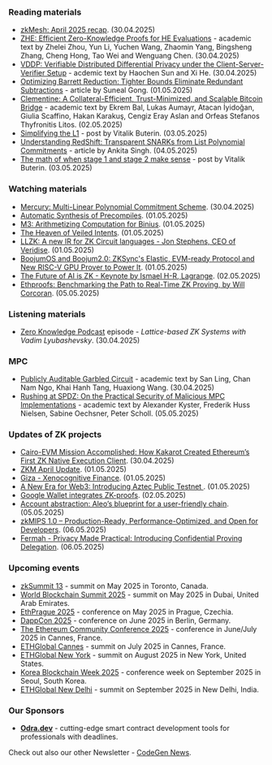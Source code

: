 ### Reading materials 
* [zkMesh: April 2025 recap](https://zkmesh.substack.com/p/zk-mesh-april-2025-recap). (30.04.2025)
* [ZHE: Efficient Zero-Knowledge Proofs for HE Evaluations](https://eprint.iacr.org/2025/770.pdf) - academic text by Zhelei Zhou, Yun Li, Yuchen Wang, Zhaomin Yang, Bingsheng Zhang, Cheng Hong, Tao Wei and Wenguang Chen. (30.04.2025)
* [VDDP: Verifiable Distributed Differential Privacy under the Client-Server-Verifier Setup](https://arxiv.org/pdf/2504.21752) - acdemic text by Haochen Sun and Xi He. (30.04.2025)
* [Optimizing Barrett Reduction: Tighter Bounds Eliminate Redundant Subtractions](https://blog.zksecurity.xyz/posts/barrett-tighter-bound/) - article by Suneal Gong. (01.05.2025)
* [Clementine: A Collateral-Efficient, Trust-Minimized, and Scalable Bitcoin Bridge](https://eprint.iacr.org/2025/776.pdf) - academic text by Ekrem Bal, Lukas Aumayr, Atacan İyidoğan, Giulia Scaffino, Hakan Karakuş, Cengiz Eray Aslan and Orfeas Stefanos Thyfronitis Litos. (02.05.2025)
* [Simplifying the L1](https://vitalik.eth.limo/general/2025/05/03/simplel1.html) - post by Vitalik Buterin. (03.05.2025)
* [Understanding RedShift: Transparent SNARKs from List Polynomial Commitments](https://medium.com/@aannkkiittaa/understanding-redshift-transparent-snarks-from-list-polynomial-commitments-098b5e50eb7f) - article by Ankita Singh. (04.05.2025)
* [The math of when stage 1 and stage 2 make sense](https://vitalik.eth.limo/general/2025/05/06/stages.html) - post by Vitalik Buterin. (03.05.2025)

### Watching materials
* [Mercury: Multi-Linear Polynomial Commitment Scheme](https://www.youtube.com/watch?v=vb9-xijZhF8). (30.04.2025)
* [Automatic Synthesis of Precompiles](https://www.youtube.com/watch?v=-fYr5lDc6Ug). (01.05.2025)
* [M3: Arithmetizing Computation for Binius](https://www.youtube.com/watch?v=3ua-t9sDyes). (01.05.2025)
* [The Heaven of Veiled Intents](https://www.youtube.com/watch?v=JgAuZTF9e7A). (01.05.2025)
* [LLZK: A new IR for ZK Circuit languages - Jon Stephens, CEO of Veridise](https://www.youtube.com/watch?v=XA-Osqfl-Pk). (01.05.2025)
* [BoojumOS and Boojum2.0: ZKSync's Elastic, EVM-ready Protocol and New RISC-V GPU Prover to Power It](https://www.youtube.com/watch?v=l9cfN2kqGWg). (01.05.2025)
* [The Future of AI is ZK - Keynote by Ismael H-R, Lagrange](https://www.youtube.com/watch?v=EckS3yBcwFs). (02.05.2025)
* [Ethproofs: Benchmarking the Path to Real-Time ZK Proving, by Will Corcoran](https://www.youtube.com/watch?v=Wf2Xgi6d-I0). (05.05.2025)

### Listening materials
* [Zero Knowledge Podcast](https://zeroknowledge.fm/podcast/359/) episode - *Lattice-based ZK Systems with Vadim Lyubashevsky*. (30.04.2025)

### MPC
* [Publicly Auditable Garbled Circuit](https://eprint.iacr.org/2025/772.pdf) - academic text by San Ling, Chan Nam Ngo, Khai Hanh Tang, Huaxiong Wang. (30.04.2025)
* [Rushing at SPDZ: On the Practical Security of Malicious MPC Implementations](https://eprint.iacr.org/2025/789.pdf) - academic text by Alexander Kyster, Frederik Huss Nielsen, Sabine Oechsner, Peter Scholl. (05.05.2025)
 
### Updates of ZK projects
* [Cairo-EVM Mission Accomplished: How Kakarot Created Ethereum’s First ZK Native Execution Client](https://medium.com/kakarot-zkevm/cairo-evm-mission-accomplished-how-kakarot-created-ethereums-first-zk-native-execution-client-f139576e4d42). (30.04.2025)
* [ZKM April Update](https://www.zkm.io/blog/zkm-april-update-2025). (01.05.2025)
* [Giza - Xenocognitive Finance](https://www.gizatech.xyz/blog/xenocognitive-finance-giza). (01.05.2025)
* [A New Era for Web3: Introducing Aztec Public Testnet ](https://aztec.network/blog/a-new-era-for-web3-introducing-aztec-public-testnet). (01.05.2025)
* [Google Wallet integrates ZK-proofs](https://www.theblock.co/post/352865/google-wallet-integrates-zk-proofs-a-tech-incubated-by-crypto-industry). (02.05.2025)
* [Account abstraction: Aleo’s blueprint for a user-friendly chain](https://aleo.org/post/aleo-account-abstraction/). (05.05.2025) 
* [zkMIPS 1.0 – Production-Ready, Performance-Optimized, and Open for Developers](https://www.zkm.io/blog/zkmips-1-0-production-ready-performance-optimized-and-open-for-developers). (06.05.2025)
* [Fermah - Privacy Made Practical: Introducing Confidential Proving Delegation](https://www.fermah.xyz/blog-posts/confidential-proving-delegation). (06.05.2025)
 
### Upcoming events
* [zkSummit 13](https://www.zksummit.com/) - summit on May 2025 in Toronto, Canada.
* [World Blockchain Summit 2025](https://hodlsummit.com/dubai2025/) - summit on May 2025 in Dubai, United Arab Emirates.
* [EthPrague 2025](https://ethprague.com/) - conference on May 2025 in Prague, Czechia.
* [DappCon 2025](https://dappcon.io/#about) - conference on June 2025 in Berlin, Germany.
* [The Ethereum Community Conference 2025](https://ethcc.io/) - conference in June/July 2025 in Cannes, France.
* [ETHGlobal Cannes](https://ethglobal.com/events/cannes) - summit on July 2025 in Cannes, France.
* [ETHGlobal New York](https://ethglobal.com/events/newyork2025) - summit on August 2025 in New York, United States.
* [Korea Blockchain Week 2025](https://koreablockchainweek.com/) - conference week on September 2025 in Seoul, South Korea.
* [ETHGlobal New Delhi](https://ethglobal.com/events/newdelhi) - summit on September 2025 in New Delhi, India.

### Our Sponsors
* **[Odra.dev](https://odra.dev)** - cutting-edge smart contract development tools for professionals with deadlines.

Check out also our other Newsletter - [CodeGen News](https://codegen.substack.com/p/codegen-news-for-2025-05-05). 

